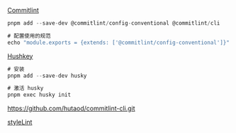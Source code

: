 [Commitlint](https://commitlint.js.org/guides/getting-started.html)

```javascript
pnpm add --save-dev @commitlint/config-conventional @commitlint/cli

# 配置使用的规范
echo "module.exports = {extends: ['@commitlint/config-conventional']}" > commitlint.config.js
```

[ Hushkey](https://typicode.github.io/husky/get-started.html)

```javascript
# 安装
pnpm add --save-dev husky

# 激活 husky
pnpm exec husky init
```



https://github.com/hutaod/commitlint-cli.git

[styleLint](https://juejin.cn/post/6940127032932040735)
